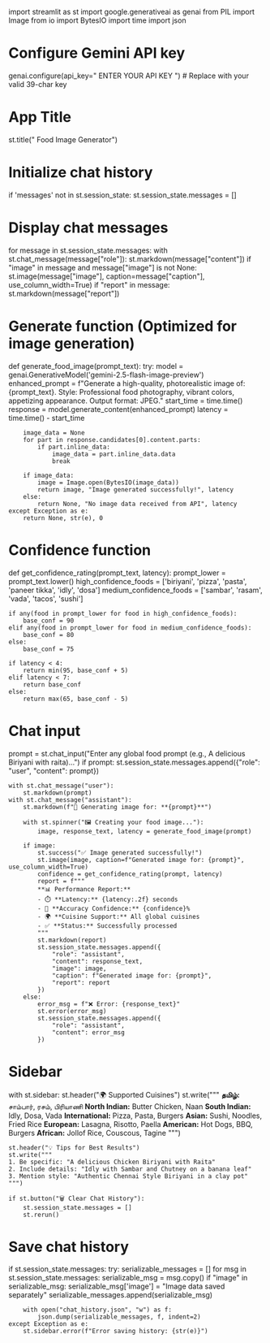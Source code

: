 import streamlit as st
import google.generativeai as genai
from PIL import Image
from io import BytesIO
import time
import json

# Configure Gemini API key
genai.configure(api_key=" ENTER YOUR API KEY ")  # Replace with your valid 39-char key

# App Title
st.title(" Food Image Generator")

# Initialize chat history
if 'messages' not in st.session_state:
    st.session_state.messages = []

# Display chat messages
for message in st.session_state.messages:
    with st.chat_message(message["role"]):
        st.markdown(message["content"])
        if "image" in message and message["image"] is not None:
            st.image(message["image"], caption=message["caption"], use_column_width=True)
        if "report" in message:
            st.markdown(message["report"])

# Generate function (Optimized for image generation)
def generate_food_image(prompt_text):
    try:
        model = genai.GenerativeModel('gemini-2.5-flash-image-preview')
        enhanced_prompt = f"Generate a high-quality, photorealistic image of: {prompt_text}. Style: Professional food photography, vibrant colors, appetizing appearance. Output format: JPEG."
        start_time = time.time()
        response = model.generate_content(enhanced_prompt)
        latency = time.time() - start_time

        image_data = None
        for part in response.candidates[0].content.parts:
            if part.inline_data:
                image_data = part.inline_data.data
                break

        if image_data:
            image = Image.open(BytesIO(image_data))
            return image, "Image generated successfully!", latency
        else:
            return None, "No image data received from API", latency
    except Exception as e:
        return None, str(e), 0

# Confidence function
def get_confidence_rating(prompt_text, latency):
    prompt_lower = prompt_text.lower()
    high_confidence_foods = ['biriyani', 'pizza', 'pasta', 'paneer tikka', 'idly', 'dosa']
    medium_confidence_foods = ['sambar', 'rasam', 'vada', 'tacos', 'sushi']

    if any(food in prompt_lower for food in high_confidence_foods):
        base_conf = 90
    elif any(food in prompt_lower for food in medium_confidence_foods):
        base_conf = 80
    else:
        base_conf = 75

    if latency < 4:
        return min(95, base_conf + 5)
    elif latency < 7:
        return base_conf
    else:
        return max(65, base_conf - 5)

# Chat input
prompt = st.chat_input("Enter any global food prompt (e.g., A delicious Biriyani with raita)...")
if prompt:
    st.session_state.messages.append({"role": "user", "content": prompt})

    with st.chat_message("user"):
        st.markdown(prompt)
    with st.chat_message("assistant"):
        st.markdown(f"🍳 Generating image for: **{prompt}**")

        with st.spinner("🖼️ Creating your food image..."):
            image, response_text, latency = generate_food_image(prompt)

        if image:
            st.success("✅ Image generated successfully!")
            st.image(image, caption=f"Generated image for: {prompt}", use_column_width=True)
            confidence = get_confidence_rating(prompt, latency)
            report = f"""
            **📊 Performance Report:**
            - ⏱️ **Latency:** {latency:.2f} seconds
            - 🎯 **Accuracy Confidence:** {confidence}%
            - 🌍 **Cuisine Support:** All global cuisines
            - ✅ **Status:** Successfully processed
            """
            st.markdown(report)
            st.session_state.messages.append({
                "role": "assistant",
                "content": response_text,
                "image": image,
                "caption": f"Generated image for: {prompt}",
                "report": report
            })
        else:
            error_msg = f"❌ Error: {response_text}"
            st.error(error_msg)
            st.session_state.messages.append({
                "role": "assistant",
                "content": error_msg
            })

# Sidebar
with st.sidebar:
    st.header("🌍 Supported Cuisines")
    st.write("""
    **தமிழ்:** சாம்பார், ரசம், பிரியாணி
    **North Indian:** Butter Chicken, Naan
    **South Indian:** Idly, Dosa, Vada
    **International:** Pizza, Pasta, Burgers
    **Asian:** Sushi, Noodles, Fried Rice
    **European:** Lasagna, Risotto, Paella
    **American:** Hot Dogs, BBQ, Burgers
    **African:** Jollof Rice, Couscous, Tagine
    """)

    st.header("💡 Tips for Best Results")
    st.write("""
    1. Be specific: "A delicious Chicken Biriyani with Raita"
    2. Include details: "Idly with Sambar and Chutney on a banana leaf"
    3. Mention style: "Authentic Chennai Style Biriyani in a clay pot"
    """)

    if st.button("🗑️ Clear Chat History"):
        st.session_state.messages = []
        st.rerun()

# Save chat history
if st.session_state.messages:
    try:
        serializable_messages = []
        for msg in st.session_state.messages:
            serializable_msg = msg.copy()
            if "image" in serializable_msg:
                serializable_msg['image'] = "Image data saved separately"
            serializable_messages.append(serializable_msg)

        with open("chat_history.json", "w") as f:
            json.dump(serializable_messages, f, indent=2)
    except Exception as e:
        st.sidebar.error(f"Error saving history: {str(e)}")
